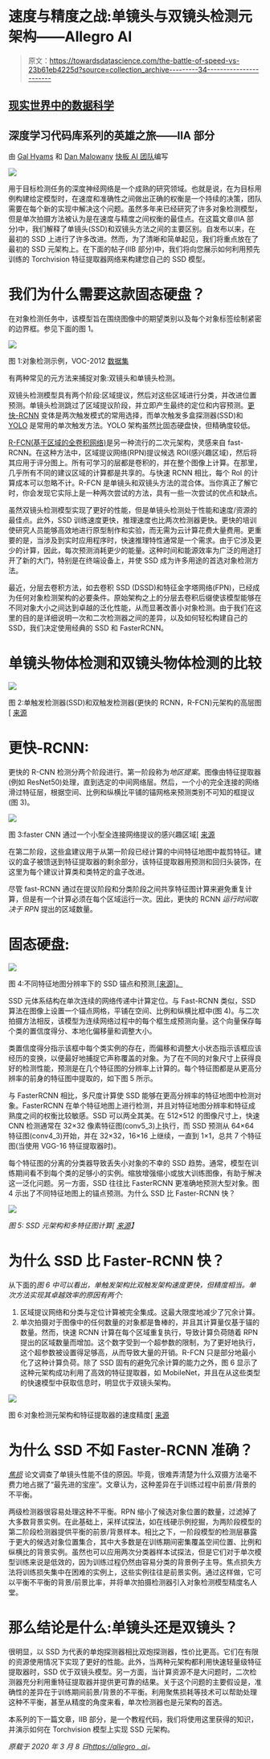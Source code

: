 # 速度与精度之战:单镜头与双镜头检测元架构——Allegro AI

> 原文：<https://towardsdatascience.com/the-battle-of-speed-vs-23b61eb4225d?source=collection_archive---------34----------------------->

## [现实世界中的数据科学](https://towardsdatascience.com/data-science-in-the-real-world/home)

## 深度学习代码库系列的英雄之旅——IIA 部分

由 [Gal Hyams](https://www.linkedin.com/in/gal-hyams-2146a662/) 和 [Dan Malowany](https://www.linkedin.com/in/dan-malowany-78b2b21/)
[快板 AI 团队](https://medium.com/u/7743e9a45144?source=post_page-----23b61eb4225d--------------------------------)编写

![](img/96a6bb681103994d3a96e1133b0bbe6e.png)

用于目标检测任务的深度神经网络是一个成熟的研究领域。也就是说，在为目标用例构建给定模型时，在速度和准确性之间做出正确的权衡是一个持续的决策，团队需要在每个新的实现中解决这个问题。虽然多年来已经研究了许多对象检测模型，但是单次拍摄方法被认为是在速度与精度之间权衡的最佳点。在这篇文章(IIA 部分)中，我们解释了单镜头(SSD)和双镜头方法之间的主要区别。自发布以来，在最初的 SSD 上进行了许多改进。然而，为了清晰和简单起见，我们将重点放在了最初的 SSD 元架构上。在下面的帖子(IIB 部分)中，我们将向您展示如何利用预先训练的 Torchvision 特征提取器网络来构建您自己的 SSD 模型。

# 我们为什么需要这款固态硬盘？

在对象检测任务中，该模型旨在围绕图像中的期望类别以及每个对象标签绘制紧密的边界框。参见下面的图 1。

![](img/8707e2fa39537713ba31dd4d76ca616d.png)

图 1:对象检测示例，VOC-2012 [数据集](http://host.robots.ox.ac.uk/pascal/VOC/voc2012/)

有两种常见的元方法来捕捉对象:双镜头和单镜头检测。

双镜头检测模型具有两个阶段:区域提议，然后对这些区域进行分类，并改进位置预测。单镜头检测跳过了区域提议阶段，并立即产生最终的定位和内容预测。[更快-RCNN](http://papers.nips.cc/paper/5638-faster-r-cnn-towards-real-time-object-detection-with-region-proposal-networks) 变体是两次触发模式的常用选择，而单次触发多盒探测器(SSD)和 [YOLO](https://www.cv-foundation.org/openaccess/content_cvpr_2016/html/Redmon_You_Only_Look_CVPR_2016_paper.html) 是常用的单次触发方法。YOLO 架构虽然比固态硬盘快，但精确度较低。

[R-FCN(基于区域的全卷积网络)](http://papers.nips.cc/paper/6465-r-fcn-object-detection-via-region-based-fully-convolutional-networks.pdf)是另一种流行的二次元架构，灵感来自 fast-RCNN。在这种方法中，区域提议网络(RPN)提议候选 ROI(感兴趣区域)，然后将其应用于评分图上。所有可学习的层都是卷积的，并在整个图像上计算。在那里，几乎所有不同的建议区域的计算都是共享的。与快速 RCNN 相比，每个 RoI 的计算成本可以忽略不计。R-FCN 是单镜头和双镜头方法的混合体。当你真正了解它时，你会发现它实际上是一种两次尝试的方法，具有一些一次尝试的优点和缺点。

虽然双镜头检测模型实现了更好的性能，但是单镜头检测处于性能和速度/资源的最佳点。此外，SSD 训练速度更快，推理速度也比两次检测器更快。更快的培训使研究人员能够高效地进行原型制作和实验，而无需为云计算花费大量费用。更重要的是，当涉及到实时应用程序时，快速推理特性通常是一个需求。由于它涉及更少的计算，因此，每次预测消耗更少的能量。这种时间和能源效率为广泛的用途打开了新的大门，特别是在终端设备上，并使 SSD 成为许多用途的首选对象检测方法。

最近，分层去卷积方法，如去卷积 SSD (DSSD)和特征金字塔网络(FPN)，已经成为任何对象检测架构的必要条件。原始架构之上的分层去卷积后缀使该模型能够在不同对象大小之间达到卓越的泛化性能，从而显著改善小对象检测。由于我们在这里的目的是详细说明一次和二次检测器之间的差异，以及如何轻松构建自己的 SSD，我们决定使用经典的 SSD 和 FasterRCNN。

# 单镜头物体检测和双镜头物体检测的比较

![](img/9d8d5ed732ef5323a6a44355a52cf15c.png)

图 2:单触发检测器(SSD)和双触发检测器(更快的 RCNN，R-FCN)元架构的高层图[ [来源](https://arxiv.org/pdf/1611.10012.pdf)

# 更快-RCNN:

更快的 R-CNN 检测分两个阶段进行。第一阶段称为*地区提案*。图像由特征提取器(例如 ResNet50)处理，直到选定的中间网络层。然后，一个小的完全连接的网络滑过特征层，根据空间、比例和纵横比平铺的锚网格来预测类别不可知的框提议(图 3)。

![](img/64537cef4b1e85b6b8c9aaeaec9088cd.png)

图 3:faster CNN 通过一个小型全连接网络提议的感兴趣区域[ [来源](http://papers.nips.cc/paper/5638-faster-r-cnn-towards-real-time-object-detection-with-region-proposal-networks)

在第二阶段，这些盒建议用于从第一阶段已经计算的中间特征地图中裁剪特征。建议的盒子被馈送到特征提取器的剩余部分，该特征提取器用预测和回归头装饰，在这里为每个建议计算类和类特定的盒子改进。

尽管 fast-RCNN 通过在提议阶段和分类阶段之间共享特征图计算来避免重复计算，但是有一个计算必须在每个区域运行一次。因此，更快的 RCNN *运行时间取决于 RPN* 提出的区域数量。

# 固态硬盘:

![](img/267554918c2a68bd698723a4a1a5a82c.png)

图 4:不同特征地图分辨率下的 SSD 锚点和预测[ [来源]。](https://link.springer.com/chapter/10.1007/978-3-319-46448-0_2)

SSD 元体系结构在单次连续的网络传递中计算定位。与 Fast-RCNN 类似，SSD 算法在图像上设置一个锚点网格，平铺在空间、比例和纵横比框中(图 4)。与二次拍摄方法相反，该模型为连续网络过程中的每个框生成预测向量。这个向量保存每个类的置信度得分、本地化偏移量和调整大小。

类置信度得分指示该框中每个类实例的存在，而偏移和调整大小状态指示该框应该经历的变换，以便最好地捕捉它声称覆盖的对象。为了在不同的对象尺寸上获得良好的检测性能，预测是在几个特征图的分辨率上计算的。每个特征图都是从更高分辨率的前身的特征图中提取的，如下图 5 所示。

与 FasterRCNN 相比，多尺度计算使 SSD 能够在更高分辨率的特征地图中检测对象。FasterRCNN 在单个特征地图上进行检测，并且对特征地图分辨率和特征成熟度之间的权衡比较敏感。SSD 可以两全其美。在 512×512 的图像尺寸上，快速 CNN 检测通常在 32×32 像素特征图(conv5_3)上执行，而 SSD 预测从 64×64 特征图(conv4_3)开始，并在 32×32，16×16 上继续，一直到 1×1，总共 7 个特征图(当使用 VGG-16 特征提取器时)。

每个特征图的分离的分类器导致丢失小对象的不幸的 SSD 趋势。通常，模型在训练期间看不到每个类的足够小的实例。缩放增强缩小或放大训练图像，有助于解决这一泛化问题。另一方面，SSD 往往比 FasterRCNN 更准确地预测大型对象。图 4 示出了不同特征地图上的锚点预测。为什么 SSD 比 Faster-RCNN 快？

![](img/0d726e570ffd4debfa76cb5c6e1f528c.png)

*图 5: SSD 元架构和多特征图计算[* [*来源*](https://link.springer.com/chapter/10.1007/978-3-319-46448-0_2)*】*

# 为什么 SSD 比 Faster-RCNN 快？

从下面的*图 6 中可以看出，单触发架构比双触发架构速度更快，但精度相当。单次方法实现其卓越效率的原因有两个:*

1.  区域提议网络和分类与定位计算被完全集成。这最大限度地减少了冗余计算。
2.  单次拍摄对于图像中的任何数量的对象都是鲁棒的，并且其计算量仅基于锚的数量。然而，快速 RCNN 计算在每个区域重复执行，导致计算负荷随着 RPN 提出的区域数量而增加。这个数字受到一个超参数的限制，为了更好地执行，这个超参数被设置得足够高，从而导致大量的开销。R-FCN 只是部分地最小化了这种计算负荷。除了 SSD 固有的避免冗余计算的能力之外，图 6 显示了这种元架构成功利用了高效的特征提取器，如 MobileNet，并且在从这些类型的快速模型中获取信息时，明显优于双镜头架构。

![](img/1b7c79a06545ac38e365816682c1879f.png)

图 6:对象检测元架构和特征提取器的速度精度[ [来源](https://arxiv.org/pdf/1611.10012.pdf)

# 为什么 SSD 不如 Faster-RCNN 准确？

[*焦损*](http://openaccess.thecvf.com/content_iccv_2017/html/Lin_Focal_Loss_for_ICCV_2017_paper.html) 论文调查了单镜头性能不佳的原因。毕竟，很难弄清楚为什么双摄方法毫不费力地占据了“最先进的宝座”。文章认为，这种差异在于训练过程中前景/背景的不平衡。

两级检测器很容易处理这种不平衡。RPN 缩小了候选对象位置的数量，过滤掉了大多数背景实例。在此基础上，采样试探法，如在线硬示例挖掘，为两阶段模型的第二阶段检测器提供平衡的前景/背景样本。相比之下，一阶段模型的检测层暴露于更大的候选对象位置集合，其中大多数是在训练期间密集覆盖空间位置、比例和纵横比的背景实例。虽然也可以应用两次分类器样本试探法，但是它们对于单次模型训练来说是低效的，因为训练过程仍然由容易分类的背景例子主导。焦点损失方法将训练损失集中在困难的实例上，这些实例往往是前景实例。通过这样做，它可以平衡不平衡的背景/前景比率，并将单次拍摄检测器引入对象检测模型精度名人堂。

# 那么结论是什么:单镜头还是双镜头？

很明显，以 SSD 为代表的单炮探测器相比双炮探测器，性价比更高。它们在有限的资源使用情况下实现了更好的性能。此外，当两种元架构都利用快速轻量级特征提取器时，SSD 优于双镜头模型。另一方面，当计算资源不是大问题时，二次检测器充分利用重特征提取器并提供更可靠的结果。关于这个问题的主要假设是，准确性的差异在于训练期间前景/背景的不平衡。利用聚焦损耗等技术可以帮助处理这种不平衡，甚至从精度的角度来看，单次检测器也是元架构的首选。

本系列的下一篇文章，IIB 部分，是一个教程代码，我们将使用这里获得的知识，并演示如何在 Torchvision 模型上实现 SSD 元架构。

*原载于 2020 年 3 月 8 日*[*https://allegro . ai*](https://allegro.ai/blog/the-battle-of-speed-accuracy-single-shot-vs-two-shot-detection/)*。*